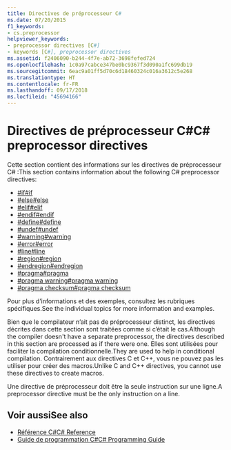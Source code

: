 ```yaml
---
title: Directives de préprocesseur C#
ms.date: 07/20/2015
f1_keywords:
- cs.preprocessor
helpviewer_keywords:
- preprocessor directives [C#]
- keywords [C#], preprocessor directives
ms.assetid: f2406090-b244-4f7e-ab72-3698fefed724
ms.openlocfilehash: 1c0a97cabce347be0bc9367f3d090a1fc699db19
ms.sourcegitcommit: 6eac9a01ff5d70c6d18460324c016a3612c5e268
ms.translationtype: HT
ms.contentlocale: fr-FR
ms.lasthandoff: 09/17/2018
ms.locfileid: "45694166"
---
```

# <a name="c-preprocessor-directives"></a><span data-ttu-id="850fc-102">Directives de préprocesseur C#</span><span class="sxs-lookup"><span data-stu-id="850fc-102">C# preprocessor directives</span></span>
<span data-ttu-id="850fc-103">Cette section contient des informations sur les directives de préprocesseur C# :</span><span class="sxs-lookup"><span data-stu-id="850fc-103">This section contains information about the following C# preprocessor directives:</span></span>

- [<span data-ttu-id="850fc-104">#if</span><span class="sxs-lookup"><span data-stu-id="850fc-104">#if</span></span>](../../../csharp/language-reference/preprocessor-directives/preprocessor-if.md)
- [<span data-ttu-id="850fc-105">#else</span><span class="sxs-lookup"><span data-stu-id="850fc-105">#else</span></span>](../../../csharp/language-reference/preprocessor-directives/preprocessor-else.md)
- [<span data-ttu-id="850fc-106">#elif</span><span class="sxs-lookup"><span data-stu-id="850fc-106">#elif</span></span>](../../../csharp/language-reference/preprocessor-directives/preprocessor-elif.md)
- [<span data-ttu-id="850fc-107">#endif</span><span class="sxs-lookup"><span data-stu-id="850fc-107">#endif</span></span>](../../../csharp/language-reference/preprocessor-directives/preprocessor-endif.md)
- [<span data-ttu-id="850fc-108">#define</span><span class="sxs-lookup"><span data-stu-id="850fc-108">#define</span></span>](../../../csharp/language-reference/preprocessor-directives/preprocessor-define.md)
- [<span data-ttu-id="850fc-109">#undef</span><span class="sxs-lookup"><span data-stu-id="850fc-109">#undef</span></span>](../../../csharp/language-reference/preprocessor-directives/preprocessor-undef.md)
- [<span data-ttu-id="850fc-110">#warning</span><span class="sxs-lookup"><span data-stu-id="850fc-110">#warning</span></span>](../../../csharp/language-reference/preprocessor-directives/preprocessor-warning.md)
- [<span data-ttu-id="850fc-111">#error</span><span class="sxs-lookup"><span data-stu-id="850fc-111">#error</span></span>](../../../csharp/language-reference/preprocessor-directives/preprocessor-error.md)
- [<span data-ttu-id="850fc-112">#line</span><span class="sxs-lookup"><span data-stu-id="850fc-112">#line</span></span>](../../../csharp/language-reference/preprocessor-directives/preprocessor-line.md)
- [<span data-ttu-id="850fc-113">#region</span><span class="sxs-lookup"><span data-stu-id="850fc-113">#region</span></span>](../../../csharp/language-reference/preprocessor-directives/preprocessor-region.md)
- [<span data-ttu-id="850fc-114">#endregion</span><span class="sxs-lookup"><span data-stu-id="850fc-114">#endregion</span></span>](../../../csharp/language-reference/preprocessor-directives/preprocessor-endregion.md)
- [<span data-ttu-id="850fc-115">#pragma</span><span class="sxs-lookup"><span data-stu-id="850fc-115">#pragma</span></span>](../../../csharp/language-reference/preprocessor-directives/preprocessor-pragma.md)
- [<span data-ttu-id="850fc-116">#pragma warning</span><span class="sxs-lookup"><span data-stu-id="850fc-116">#pragma warning</span></span>](../../../csharp/language-reference/preprocessor-directives/preprocessor-pragma-warning.md)
- [<span data-ttu-id="850fc-117">#pragma checksum</span><span class="sxs-lookup"><span data-stu-id="850fc-117">#pragma checksum</span></span>](../../../csharp/language-reference/preprocessor-directives/preprocessor-pragma-checksum.md)

<span data-ttu-id="850fc-118">Pour plus d’informations et des exemples, consultez les rubriques spécifiques.</span><span class="sxs-lookup"><span data-stu-id="850fc-118">See the individual topics for more information and examples.</span></span>

<span data-ttu-id="850fc-119">Bien que le compilateur n’ait pas de préprocesseur distinct, les directives décrites dans cette section sont traitées comme si c’était le cas.</span><span class="sxs-lookup"><span data-stu-id="850fc-119">Although the compiler doesn't have a separate preprocessor, the directives described in this section are processed as if there were one.</span></span> <span data-ttu-id="850fc-120">Elles sont utilisées pour faciliter la compilation conditionnelle.</span><span class="sxs-lookup"><span data-stu-id="850fc-120">They are used to help in conditional compilation.</span></span> <span data-ttu-id="850fc-121">Contrairement aux directives C et C++, vous ne pouvez pas les utiliser pour créer des macros.</span><span class="sxs-lookup"><span data-stu-id="850fc-121">Unlike C and C++ directives, you cannot use these directives to create macros.</span></span>

<span data-ttu-id="850fc-122">Une directive de préprocesseur doit être la seule instruction sur une ligne.</span><span class="sxs-lookup"><span data-stu-id="850fc-122">A preprocessor directive must be the only instruction on a line.</span></span>

## <a name="see-also"></a><span data-ttu-id="850fc-123">Voir aussi</span><span class="sxs-lookup"><span data-stu-id="850fc-123">See also</span></span>

- [<span data-ttu-id="850fc-124">Référence C#</span><span class="sxs-lookup"><span data-stu-id="850fc-124">C# Reference</span></span>](../../../csharp/language-reference/index.md)  
- [<span data-ttu-id="850fc-125">Guide de programmation C#</span><span class="sxs-lookup"><span data-stu-id="850fc-125">C# Programming Guide</span></span>](../../../csharp/programming-guide/index.md)
